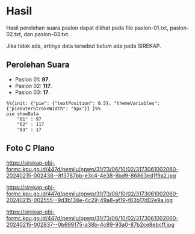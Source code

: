 # Hasil

Hasil perolehan suara paslon dapat dilihat pada file paslon-01.txt, paslon-02.txt, dan paslon-03.txt.

Jika tidak ada, artinya data tersebut belum ada pada SIREKAP.

## Perolehan Suara

 * Paslon 01: **97**.
 * Paslon 02: **117**.
 * Paslon 03: **17**.

```mermaid
%%{init: {"pie": {"textPosition": 0.5}, "themeVariables": {"pieOuterStrokeWidth": "5px"}} }%%
pie showData
    "01" : 97
    "02" : 117
    "03" : 17
```
## Foto C Plano

https://sirekap-obj-formc.kpu.go.id/447d/pemilu/ppwp/31/73/06/10/02/3173061002060-20240215-002438--8f3787bb-e3c4-4e38-8bd9-86863ed1f9a2.jpg

https://sirekap-obj-formc.kpu.go.id/447d/pemilu/ppwp/31/73/06/10/02/3173061002060-20240215-002555--9d3b138e-4c29-49a8-af19-f63b17d02e9a.jpg

https://sirekap-obj-formc.kpu.go.id/447d/pemilu/ppwp/31/73/06/10/02/3173061002060-20240215-002837--0b699175-a38b-4c89-93a0-87b2ce8ebcff.jpg
